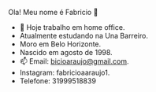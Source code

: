 Ola! Meu nome é Fabricio 👋
- 🔭 Hoje trabalho em home office.
- Atualmente estudando na Una Barreiro.
- Moro em Belo Horizonte. 
- Nascido em agosto de 1998.
- 📫 Email: bicioaraujo@gmail.com.
-    Instagram: fabricioaaraujo1.
-    Telefone: 31999518839

